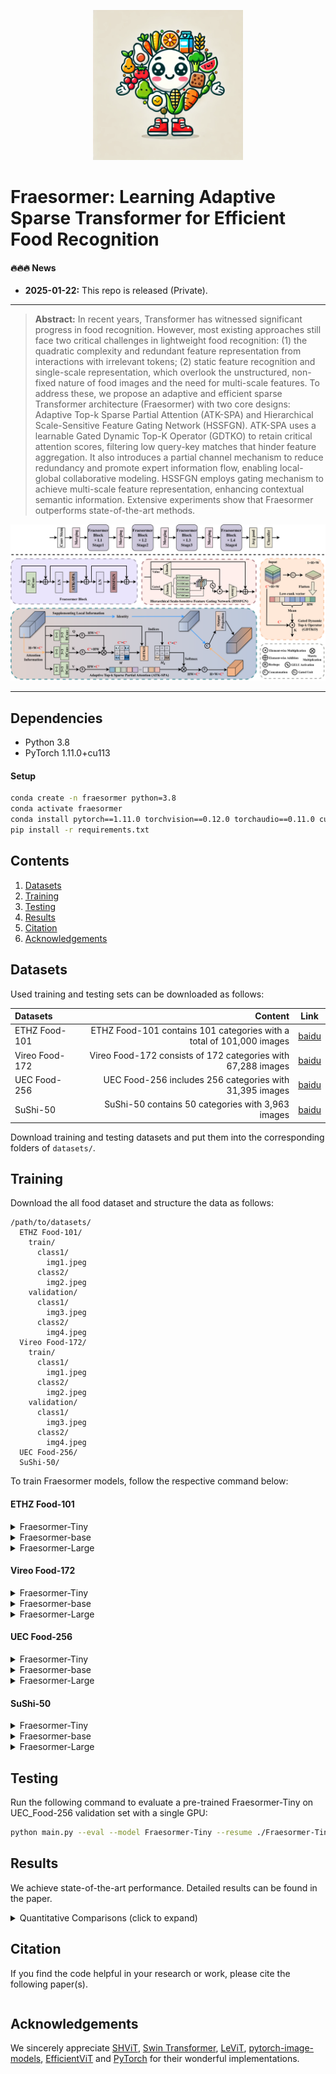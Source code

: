 <div align="center">
<p align="center"> <img src="figs/logo.webp" width="240px"> </p>
</div>

# Fraesormer: Learning Adaptive Sparse Transformer for Efficient Food Recognition

#### 🔥🔥🔥 News


- **2025-01-22:** This repo is released (Private).

---

> **Abstract:** In recent years, Transformer has witnessed significant progress in food recognition. However, most existing
approaches still face two critical challenges in lightweight food
recognition: (1) the quadratic complexity and redundant feature
representation from interactions with irrelevant tokens; (2)
static feature recognition and single-scale representation, which
overlook the unstructured, non-fixed nature of food images
and the need for multi-scale features. To address these, we
propose an adaptive and efficient sparse Transformer architecture
(Fraesormer) with two core designs: Adaptive Top-k Sparse Partial
Attention (ATK-SPA) and Hierarchical Scale-Sensitive Feature
Gating Network (HSSFGN). ATK-SPA uses a learnable Gated
Dynamic Top-K Operator (GDTKO) to retain critical attention
scores, filtering low query-key matches that hinder feature
aggregation. It also introduces a partial channel mechanism
to reduce redundancy and promote expert information flow,
enabling local-global collaborative modeling. HSSFGN employs
gating mechanism to achieve multi-scale feature representation,
enhancing contextual semantic information. Extensive experiments
show that Fraesormer outperforms state-of-the-art methods.

![](figs/overview.png)

---

## Dependencies

- Python 3.8
- PyTorch 1.11.0+cu113

#### Setup
```bash
conda create -n fraesormer python=3.8
conda activate fraesormer
conda install pytorch==1.11.0 torchvision==0.12.0 torchaudio==0.11.0 cudatoolkit=11.3 -c pytorch
pip install -r requirements.txt
```

## Contents

1. [Datasets](#datasets)
1. [Training](#training)
1. [Testing](#testing)
1. [Results](#results)
1. [Citation](#citation)
1. [Acknowledgements](#acknowledgements)

## <a name="datasets"></a> Datasets

Used training and testing sets can be downloaded as follows:

| Datasets       |                                                              Content | Link |
|:---------------|---------------------------------------------------------------------:|:----:|
| ETHZ Food-101  | ETHZ Food-101 contains 101 categories with a total of 101,000 images | [baidu](https://pan.baidu.com/s/132hvhtorICv9j6o5ZErhgg?pwd=sa6w)     |
| Vireo Food-172 |         Vireo Food-172 consists of 172 categories with 67,288 images | [baidu](https://pan.baidu.com/s/1_9ya6xa9xQhL5HhtVIgO1g?pwd=e2mu)     |
| UEC Food-256   |              UEC Food-256 includes 256 categories with 31,395 images | [baidu](https://pan.baidu.com/s/1UXSBxPGTwTvFAiDJK3Cf5A?pwd=wcge)     |
| SuShi-50       |                    SuShi-50 contains 50 categories with 3,963 images |  [baidu](https://pan.baidu.com/s/1Er4_8_exnB0GMZvOm_7t5A?pwd=jknv)    |

Download training and testing datasets and put them into the corresponding folders of `datasets/`.



## <a name="training"></a> Training


Download the all food dataset and structure the data as follows:
```
/path/to/datasets/
  ETHZ Food-101/
    train/
      class1/
        img1.jpeg
      class2/
        img2.jpeg
    validation/
      class1/
        img3.jpeg
      class2/
        img4.jpeg
  Vireo Food-172/
    train/
      class1/
        img1.jpeg
      class2/
        img2.jpeg
    validation/
      class1/
        img3.jpeg
      class2/
        img4.jpeg
  UEC Food-256/        
  SuShi-50/
```

To train Fraesormer models, follow the respective command below:
#### ETHZ Food-101
<details>
<summary>
Fraesormer-Tiny
</summary>

```
python main.py --model Fraesormer-Tiny --data-set ETHZ_Food-101 --data-path $PATH_TO_ETHZ_Food-101 --output_dir $PATH_Result_ETHZ_Food-101
```
</details>

<details>
<summary>
Fraesormer-base
</summary>

```
python main.py --model Fraesormer-Base --data-set ETHZ_Food-101 --data-path $PATH_TO_ETHZ_Food-101 --output_dir $PATH_Result_ETHZ_Food-101
```
</details>

<details>
<summary>
Fraesormer-Large
</summary>

```
python main.py --model Fraesormer-Large --data-set ETHZ_Food-101 --data-path $PATH_TO_ETHZ_Food-101 --output_dir $PATH_Result_ETHZ_Food-101
```
</details>

#### Vireo Food-172
<details>
<summary>
Fraesormer-Tiny
</summary>

```
python main.py --model Fraesormer-Tiny --data-set Vireo_Food-172 --data-path $PATH_TO_Vireo_Food-172 --output_dir $PATH_Result_Vireo_Food-172
```
</details>

<details>
<summary>
Fraesormer-base
</summary>

```
python main.py --model Fraesormer-Base --data-set Vireo_Food-172 --data-path $PATH_TO_Vireo_Food-172 --output_dir $PATH_Result_Vireo_Food-172
```
</details>

<details>
<summary>
Fraesormer-Large
</summary>

```
python main.py --model Fraesormer-Large --data-set Vireo_Food-172 --data-path $PATH_TO_Vireo_Food-172 --output_dir $PATH_Result_Vireo_Food-172
```
</details>

#### UEC Food-256
<details>
<summary>
Fraesormer-Tiny
</summary>

```
python main.py --model Fraesormer-Tiny --data-set UEC_Food-256 --data-path $PATH_TO_UEC_Food-256 --output_dir $PATH_Result_UEC_Food-256
```
</details>

<details>
<summary>
Fraesormer-base
</summary>

```
python main.py --model Fraesormer-Base --data-set UEC_Food-256 --data-path $PATH_TO_UEC_Food-256 --output_dir $PATH_Result_UEC_Food-256
```
</details>

<details>
<summary>
Fraesormer-Large
</summary>

```
python main.py --model Fraesormer-Large --data-set UEC_Food-256 --data-path $PATH_TO_UEC_Food-256 --output_dir $PATH_Result_UEC_Food-256
```
</details>

#### SuShi-50
<details>
<summary>
Fraesormer-Tiny
</summary>

```
python main.py --model Fraesormer-Tiny --data-set SuShi-50 --data-path $PATH_TO_SuShi-50 --output_dir $PATH_Result_SuShi-50
```
</details>

<details>
<summary>
Fraesormer-base
</summary>

```
python main.py --model Fraesormer-Base --data-set SuShi-50 --data-path $PATH_TO_SuShi-50 --output_dir $PATH_Result_SuShi-50
```
</details>

<details>
<summary>
Fraesormer-Large
</summary>

```
python main.py --model Fraesormer-Large --data-set SuShi-50 --data-path $PATH_TO_SuShi-50 --output_dir $PATH_Result_SuShi-50
```
</details>



## <a name="testing"></a> Testing
Run the following command to evaluate a pre-trained Fraesormer-Tiny on UEC_Food-256 validation set with a single GPU:
```bash
python main.py --eval --model Fraesormer-Tiny --resume ./Fraesormer-Tiny.pth --data-path $PATH_TO_UEC_Food_256
```


## <a name="results"></a> Results

We achieve state-of-the-art performance. Detailed results can be found in the paper.

<details>
<summary>Quantitative Comparisons (click to expand)</summary>

- Results in Table 1 (main paper)

<p align="center">
  <img width="900" src="figs/Tab1.png">
</p>

- Results in Figure 1 (main paper)

<p align="center">
  <img width="900" src="figs/Fig1.png">
</p>


</details>





## <a name="citation"></a> Citation

If you find the code helpful in your research or work, please cite the following paper(s).

```

```



## <a name="acknowledgements"></a> Acknowledgements

We sincerely appreciate [SHViT](https://github.com/ysj9909/SHViT), [Swin Transformer](https://github.com/microsoft/swin-transformer), [LeViT](https://github.com/facebookresearch/LeViT), [pytorch-image-models](https://github.com/rwightman/pytorch-image-models), [EfficientViT](https://github.com/microsoft/Cream/tree/main/EfficientViT) and [PyTorch](https://github.com/pytorch/pytorch) for their wonderful implementations.
